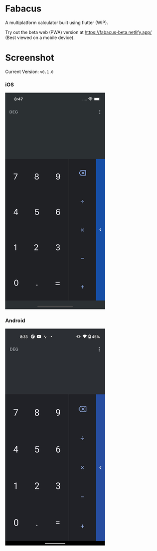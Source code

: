 # Fabacus

A multiplatform calculator built using flutter (WIP).

Try out the beta web (PWA) version at https://fabacus-beta.netlify.app/ (Best viewed on a mobile device).

# Screenshot
Current Version: `v0.1.0`

### iOS

<img src='screenshots/v0.1.0/iOS.png' width="320">

### Android

<img src='screenshots/v0.1.0/android.jpg' width="320">
